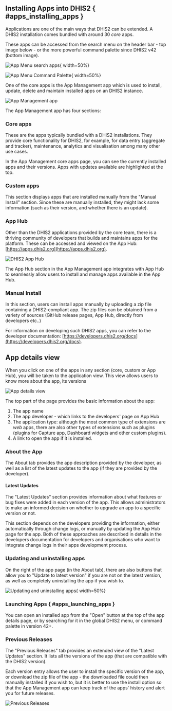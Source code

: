 ## Installing Apps into DHIS2 { #apps_installing_apps }

Applications are one of the main ways that DHIS2 can be extended. A DHIS2 installation comes bundled with around 30 _core_ apps.

These apps can be accessed from the search menu on the header bar - top image below - or the more powerful command palette since DHIS2 v42 (bottom image).

![App Menu search apps](resources/images/app-managemet-menu.png){ width=50%}

![App Menu Command Palette](resources/images/app-management-command-palette.png){ width=50%}

One of the core apps is the App Management app which is used to install, update, delete and maintain installed apps on an DHIS2 instance.

![App Management app](resources/images/app-management.png)

The App Management app has four sections:

### Core apps

These are the apps typically bundled with a DHIS2 installations. They provide core functionality for DHIS2, for example, for data entry (aggregate and tracker), maintenance, analytics and visualisation among many other use cases.

In the App Management core apps page, you can see the currently installed apps and their versions. Apps with updates available are highlighted at the top.

### Custom apps

This section displays apps that are installed manually from the "Manual Install" section. Since these are manually installed, they might lack some information (such as their version, and whether there is an update).

### App Hub

Other than the DHIS2 applications provided by the core team, there is a thriving community of developers that builds and maintains apps for the platform. These can be accessed and viewed on the App Hub: [https://apps.dhis2.org](https://apps.dhis2.org).

![DHIS2 App Hub](resources/images/apphub.png)

The App Hub section in the App Management app integrates with App Hub to seamlessly allow users to install and manage apps available in the App Hub.

### Manual Install

In this section, users can install apps manually by uploading a zip file containing a DHIS2-compliant app. The zip files can be obtained from a variety of sources (GitHub release pages, App Hub, directly from developers etc..)

For information on developing such DHIS2 apps, you can refer to the developer documentation: [https://developers.dhis2.org/docs](https://developers.dhis2.org/docs).

## App details view

When you click on one of the apps in any section (core, custom or App Hub), you will be taken to the application view. This view allows users to know more about the app, its versions

![App details view](resources/images/app-management-single-app.png)

The top part of the page provides the basic information about the app:

1. The app name
1. The app developer - which links to the developers' page on App Hub
1. The application type: although the most common type of extensions are _web_ apps, there are also other types of extensions such as plugins (plugins for Capture app, Dashboard widgets and other custom plugins).
1. A link to open the app if it is installed.

### About the App

The About tab provides the app description provided by the developer, as well as a list of the latest updates to the app (if they are provided by the developer).

#### Latest Updates

The "Latest Updates" section provides information about what features or bug fixes were added in each version of the app. This allows administrators to make an informed decision on whether to upgrade an app to a specific version or not.

This section depends on the developers providing the information, either automatically through change logs, or manually by updating the App Hub page for the app. Both of these approaches are described in details in the developers documentation for developers and organisations who want to integrate change logs in their apps development process.

### Updating and uninstalling apps

On the right of the app page (in the About tab), there are also buttons that allow you to "Update to latest version" if you are not on the latest version, as well as completely uninstalling the app if you wish to.

![Updating and uninstalling apps](resources/images/app-management-manage.png){ width=50%}

### Launching Apps { #apps_launching_apps }

You can open an installed app from the "Open" button at the top of the app details page, or by searching for it in the global DHIS2 menu, or command palette in version 42+.

### Previous Releases

The "Previous Releases" tab provides an extended view of the "Latest Updates" section. It lists all the versions of the app (that are compatible with the DHIS2 version).

Each version entry allows the user to install the specific version of the app, or download the zip file of the app - the downloaded file could then manually installed if you wish to, but it is better to use the install option so that the App Management app can keep track of the apps' history and alert you for future releases.

![Previous Releases](resources/images/app-management-previous-releases.png)
